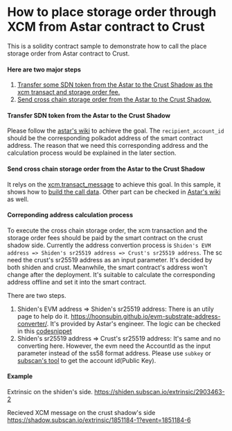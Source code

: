 # How to place storage order through XCM from Astar contract to Crust
This is a solidity contract sample to demonstrate how to call the place storage order from Astar contract to Crust.

#### Here are two major steps
1.  [Transfer some SDN token from the Astar to the Crust Shadow as the xcm transact and storage order fee.](https://github.com/crustio/xcmp-evm-sc/blob/e6ac3f27be48a458becb17781148fa744d304a3d/contracts/CrossStorageOrder.sol#L142-L148)
2.  [Send cross chain storage order from the Astar to the Crust Shadow.](https://github.com/crustio/xcmp-evm-sc/blob/e6ac3f27be48a458becb17781148fa744d304a3d/contracts/CrossStorageOrder.sol#L151-L162)

#### Transfer SDN token from the Astar to the Crust Shadow
Please follow the [astar's wiki](https://docs.astar.network/docs/xcm/building-with-xcm/xc-reserve-transfer) to achieve the goal. The `recipient_account_id` should be the corresponding polkadot address of the smart contract address. The reason that we need this corresponding address and the calculation process would be explained in the later section.

#### Send cross chain storage order from the Astar to the Crust Shadow
It relys on the [xcm.transact_message](https://docs.astar.network/docs/xcm/building-with-xcm/xc-remote-transact) to achieve this goal. In this sample, it shows how to [build the call data](https://github.com/crustio/xcmp-evm-sc/blob/e6ac3f27be48a458becb17781148fa744d304a3d/contracts/CrossStorageOrder.sol#L94-L106). Other part can be checked in [Astar's wiki](https://docs.astar.network/docs/xcm/building-with-xcm/xc-remote-transact) as well.

#### Correponding address calculation process
To execute the cross chain storage order, the xcm transaction and the storage order fees should be paid by the smart contract on the crust shadow side. Currently the address convertion process is ```Shiden's EVM address => Shiden's sr25519 address => Crust's sr25519 address```. The sc need the crust's sr25519 address as an input parameter. It's decided by both shiden and crust. Meanwhile, the smart contract's address won't change after the deployment. It's suitable to calculate the corresponding address offline and set it into the smart contract.

There are two steps.
1. Shiden's EVM address => Shiden's sr25519 address: There is an utily page to help do it. https://hoonsubin.github.io/evm-substrate-address-converter/. It's provided by Astar's engineer. The logic can be checked in this [codesnippet](https://github.com/AstarNetwork/frontier/blob/1e6ea2f2958c6a264db7495d86feeae8de4d9354/frame/evm/src/lib.rs#L612-L621)
2. Shiden's sr25519 address => Crust's sr25519 address: It's same and no converting here. However, the evm need the AccountId as the input parameter instead of the ss58 format address. Please use `subkey` or [subscan's tool](https://crust.subscan.io/tools/format_transform) to get the account id(Public Key).

#### Example
Extrinsic on the shiden's side.
https://shiden.subscan.io/extrinsic/2903463-2

Recieved XCM message on the crust shadow's side
https://shadow.subscan.io/extrinsic/1851184-1?event=1851184-6